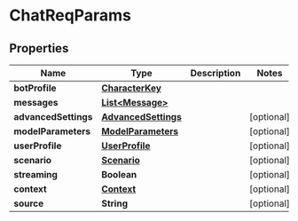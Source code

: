 

# ChatReqParams


## Properties

| Name | Type | Description | Notes |
|------------ | ------------- | ------------- | -------------|
|**botProfile** | [**CharacterKey**](CharacterKey.md) |  |  |
|**messages** | [**List&lt;Message&gt;**](Message.md) |  |  |
|**advancedSettings** | [**AdvancedSettings**](AdvancedSettings.md) |  |  [optional] |
|**modelParameters** | [**ModelParameters**](ModelParameters.md) |  |  [optional] |
|**userProfile** | [**UserProfile**](UserProfile.md) |  |  [optional] |
|**scenario** | [**Scenario**](Scenario.md) |  |  [optional] |
|**streaming** | **Boolean** |  |  [optional] |
|**context** | [**Context**](Context.md) |  |  [optional] |
|**source** | **String** |  |  [optional] |



